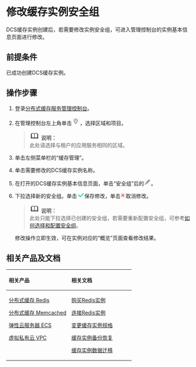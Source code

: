# 修改缓存实例安全组<a name="ZH-CN_TOPIC_0144197371"></a>

DCS缓存实例创建后，若需要修改实例安全组，可进入管理控制台的实例基本信息页面进行修改。

## 前提条件<a name="zh-cn_topic_0088504580_section34216874"></a>

已成功创建DCS缓存实例。

## 操作步骤<a name="zh-cn_topic_0088504580_section720222685418"></a>

1.  登录[分布式缓存服务管理控制台](https://console.huaweicloud.com/dcs)。
2.  在管理控制台左上角单击![](figures/icon-region.png)，选择区域和项目。

    >![](public_sys-resources/icon-note.gif) **说明：**   
    >此处请选择与租户的应用服务相同的区域。  

3.  单击左侧菜单栏的“缓存管理”。
4.  单击需要修改的DCS缓存实例名称。
5.  在打开的DCS缓存实例基本信息页面，单击“安全组”后的![](figures/icon-edit.png)。
6.  下拉选择新的安全组。单击![](figures/icon-right.png)保存修改，单击![](figures/icon-delete.png)取消修改。

    >![](public_sys-resources/icon-note.gif) **说明：**   
    >此处只能下拉选择已创建的安全组，若需要重新配置安全组，可参考[如何选择和配置安全组](http://support.huaweicloud.com/dcs_faq/zh-cn_topic_0082442607.html)。  

    修改操作立即生效，可在实例对应的“概览”页面查看修改结果。


## 相关产品及文档<a name="zh-cn_topic_0088504580_section152613113129"></a>

<a name="zh-cn_topic_0088504580_zh-cn_topic_0046844820_table1073594361220"></a>
<table><thead align="left"><tr id="zh-cn_topic_0088504580_zh-cn_topic_0046844820_row197372430123"><th class="cellrowborder" valign="top" width="50%" id="mcps1.1.3.1.1"><p id="zh-cn_topic_0088504580_zh-cn_topic_0046844820_p4737243111216"><a name="zh-cn_topic_0088504580_zh-cn_topic_0046844820_p4737243111216"></a><a name="zh-cn_topic_0088504580_zh-cn_topic_0046844820_p4737243111216"></a>相关产品</p>
</th>
<th class="cellrowborder" valign="top" width="50%" id="mcps1.1.3.1.2"><p id="zh-cn_topic_0088504580_zh-cn_topic_0046844820_p18737144301214"><a name="zh-cn_topic_0088504580_zh-cn_topic_0046844820_p18737144301214"></a><a name="zh-cn_topic_0088504580_zh-cn_topic_0046844820_p18737144301214"></a>相关文档</p>
</th>
</tr>
</thead>
<tbody><tr id="zh-cn_topic_0088504580_zh-cn_topic_0046844820_row17371443131210"><td class="cellrowborder" valign="top" width="50%" headers="mcps1.1.3.1.1 "><p id="zh-cn_topic_0088504580_zh-cn_topic_0046844820_p13372054101419"><a name="zh-cn_topic_0088504580_zh-cn_topic_0046844820_p13372054101419"></a><a name="zh-cn_topic_0088504580_zh-cn_topic_0046844820_p13372054101419"></a><a href="https://www.huaweicloud.com/product/dcs.html?infodocbz" target="_blank" rel="noopener noreferrer">分布式缓存 Redis</a></p>
<p id="zh-cn_topic_0088504580_zh-cn_topic_0046844820_p19548105714519"><a name="zh-cn_topic_0088504580_zh-cn_topic_0046844820_p19548105714519"></a><a name="zh-cn_topic_0088504580_zh-cn_topic_0046844820_p19548105714519"></a><a href="https://www.huaweicloud.com/product/dcsmem.html?infodocbz" target="_blank" rel="noopener noreferrer">分布式缓存 Memcached</a></p>
<p id="zh-cn_topic_0088504580_zh-cn_topic_0046844820_p8862161219564"><a name="zh-cn_topic_0088504580_zh-cn_topic_0046844820_p8862161219564"></a><a name="zh-cn_topic_0088504580_zh-cn_topic_0046844820_p8862161219564"></a><a href="https://www.huaweicloud.com/product/ecs.html?infodocbz" target="_blank" rel="noopener noreferrer">弹性云服务器 ECS</a></p>
<p id="zh-cn_topic_0088504580_zh-cn_topic_0046844820_p841193941416"><a name="zh-cn_topic_0088504580_zh-cn_topic_0046844820_p841193941416"></a><a name="zh-cn_topic_0088504580_zh-cn_topic_0046844820_p841193941416"></a><a href="http://www.huaweicloud.com/product/vpc.html?infodocbz" target="_blank" rel="noopener noreferrer">虚拟私有云 VPC</a></p>
</td>
<td class="cellrowborder" valign="top" width="50%" headers="mcps1.1.3.1.2 "><p id="zh-cn_topic_0088504580_zh-cn_topic_0046844820_p1381695711471"><a name="zh-cn_topic_0088504580_zh-cn_topic_0046844820_p1381695711471"></a><a name="zh-cn_topic_0088504580_zh-cn_topic_0046844820_p1381695711471"></a><a href="https://support.huaweicloud.com/usermanual-dcs/dcs-zh-ug-180315001.html?infodocbz" target="_blank" rel="noopener noreferrer">购买Redis实例</a></p>
<p id="zh-cn_topic_0088504580_zh-cn_topic_0046844820_p682916370595"><a name="zh-cn_topic_0088504580_zh-cn_topic_0046844820_p682916370595"></a><a name="zh-cn_topic_0088504580_zh-cn_topic_0046844820_p682916370595"></a><a href="https://support.huaweicloud.com/usermanual-dcs/zh-cn_topic_0082114847.html?infodocbz" target="_blank" rel="noopener noreferrer">连接Redis实例</a></p>
<p id="zh-cn_topic_0088504580_zh-cn_topic_0046844820_p16726748155912"><a name="zh-cn_topic_0088504580_zh-cn_topic_0046844820_p16726748155912"></a><a name="zh-cn_topic_0088504580_zh-cn_topic_0046844820_p16726748155912"></a><a href="https://support.huaweicloud.com/usermanual-dcs/zh-cn_topic_0061845451.html?infodocbz" target="_blank" rel="noopener noreferrer">变更缓存实例规格</a></p>
<p id="zh-cn_topic_0088504580_zh-cn_topic_0046844820_p12250886517"><a name="zh-cn_topic_0088504580_zh-cn_topic_0046844820_p12250886517"></a><a name="zh-cn_topic_0088504580_zh-cn_topic_0046844820_p12250886517"></a><a href="https://support.huaweicloud.com/usermanual-dcs/zh-cn_topic_0079545637.html?infodocbz" target="_blank" rel="noopener noreferrer">缓存实例备份恢复</a></p>
<p id="zh-cn_topic_0088504580_zh-cn_topic_0046844820_p143616360517"><a name="zh-cn_topic_0088504580_zh-cn_topic_0046844820_p143616360517"></a><a name="zh-cn_topic_0088504580_zh-cn_topic_0046844820_p143616360517"></a><a href="https://support.huaweicloud.com/migration-dcs/zh-cn_topic_0078784423.html?infodocbz" target="_blank" rel="noopener noreferrer">缓存实例数据迁移</a></p>
</td>
</tr>
</tbody>
</table>

